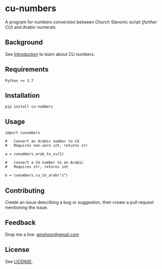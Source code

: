 # cu-numbers

A program for numbers conversion between Church Slavonic script (*further CU*) and Arabic numerals.

## Background

See [Introduction](./INTRODUCTION.md) to learn about CU numbers.

## Requirements

    Python >= 3.7

## Installation

    pip install cu-numbers

## Usage

    import cunumbers

    #   Convert an Arabic number to CU
    #   Requires non-zero int, returns str

    a = cunumbers.arab_to_cu(1)
    
    #   Convert a CU number to an Arabic
    #   Requires str, returns int

    b = cunumbers.cu_to_arab("а҃")

## Contributing

Create an issue describing a bug or suggestion, then create a pull request mentioning the issue.

## Feedback

Drop me a line: amshoor@gmail.com

## License

See [LICENSE](./LICENSE).